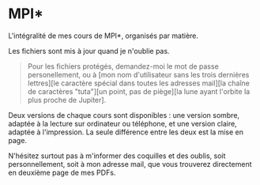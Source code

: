 # MPI*
L'intégralité de mes cours de MPI*, organisés par matière.

Les fichiers sont mis à jour quand je n'oublie pas.

> Pour les fichiers protégés, demandez-moi le mot de passe personellement, ou à [mon nom d'utilisateur sans les trois dernières lettres][le caractère spécial dans toutes les adresses mail][la chaîne de caractères "tuta"][un point, pas de piège][la lune ayant l'orbite la plus proche de Jupiter].

Deux versions de chaque cours sont disponibles : une version sombre, adaptée à la lecture sur ordinateur ou téléphone, et une version claire, adaptée à l'impression. La seule différence entre les deux est la mise en page.

N'hésitez surtout pas à m'informer des coquilles et des oublis, soit personnellement, soit à mon adresse mail, que vous trouverez directement en deuxième page de mes PDFs.
